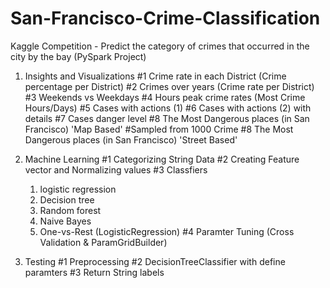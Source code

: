 # San-Francisco-Crime-Classification
Kaggle Competition - Predict the category of crimes that occurred in the city by the bay (PySpark Project)

1. Insights and Visualizations
  #1 Crime rate in each District (Crime percentage per District)
  #2 Crimes over years (Crime rate per District)
  #3 Weekends vs Weekdays
  #4 Hours peak crime rates (Most Crime Hours/Days)
  #5 Cases with actions (1)
  #6 Cases with actions (2) with details
  #7 Cases danger level
  #8 The Most Dangerous places (in San Francisco) 'Map Based' #Sampled from 1000 Crime
  #8 The Most Dangerous places (in San Francisco) 'Street Based'


2. Machine Learning
  #1 Categorizing String Data
  #2 Creating Feature vector and Normalizing values
  #3 Classfiers
    1. logistic regression
    2. Decision tree
    3. Random forest
    4. Naive Bayes
    5. One-vs-Rest (LogisticRegression)
  #4 Paramter Tuning (Cross Validation & ParamGridBuilder)
  
  3. Testing
      #1 Preprocessing
      #2 DecisionTreeClassifier with define paramters
      #3 Return String labels
